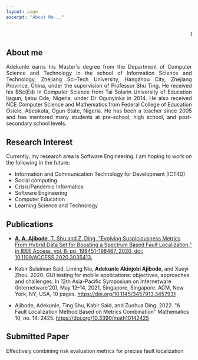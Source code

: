 ```yaml
---
layout: page
excerpt: "About Me..."
---
```


<marquee behavior="scroll" direction="left">DAILY MANNA: What have you achieved today???</marquee>


## About me
<div align="justify"> 
Adekunle earns his Master's degree from the Department of Computer Science and Technology in the school of Information Science and Technology, Zhejiang Sci-Tech University, Hangzhou City, Zhejiang Province, China, under the supervision of Professor Shu Ting.
He received his BSc(Ed) in Computer Science from Tai Solarin University of Education Ijagun, Ijebu Ode, Nigeria, under Dr Ogunyinka in 2014.
He also received NCE Computer Science and Mathematics from Federal College of Education Osiele, Abeokuta, Ogun State, Nigeria. 
He has been a teacher since 2005 and has mentored many students at pre-school, high school, and post-secondary school levels. 
</div>

## Research Interest
Currently, my research area is Software Engineering. I am hoping to work on the following in the future:
- Information and Communication Technology for Development (ICT4D)
- Social computing
- Crisis/Pandemic Informatics
- Software Engineering
- Computer Education
- Learning Science and Technology

## Publications
- [<strong> A. A. Ajibode</strong>, T. Shu and Z. Ding, "Evolving Suspiciousness Metrics From Hybrid Data Set for Boosting a
Spectrum Based Fault Localization," in IEEE Access, vol. 8, pp. 198451-198467, 2020, doi: 10.1109/ACCESS.2020.3035413.](https://drive.google.com/file/d/1J4Tb-Bp5geYosHp9vILNBaJThIEekReX/view?usp=sharing)

- Kabir Sulaiman Said, Liming Nie, <strong>Adekunle Akinjobi Ajibode</strong>, and Xueyi Zhou. 2020. GUI testing for mobile applications: objectives, approaches and challenges. In 12th Asia-Pacific Symposium on Internetware (Internetware’20), May 12–14, 2021, Singapore, Singapore. ACM, New York, NY, USA, 10 pages. https://doi.org/10.1145/3457913.3457931

- Ajibode, Adekunle, Ting Shu, Kabir Said, and Zuohua Ding. 2022. "A Fault Localization Method Based on Metrics Combination" Mathematics 10, no. 14: 2425. https://doi.org/10.3390/math10142425

## Submitted Paper
Effectively combining risk evaluation metrics for precise fault localization

